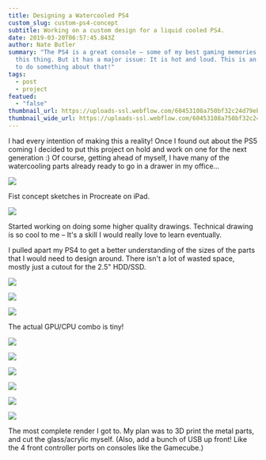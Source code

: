 ```yaml
---
title: Designing a Watercooled PS4
custom_slug: custom-ps4-concept
subtitle: Working on a custom design for a liquid cooled PS4.
date: 2019-03-20T06:57:45.843Z
author: Nate Butler
summary: "The PS4 is a great console – some of my best gaming memories come from
  this thing. But it has a major issue: It is hot and loud. This is an attempt
  to do something about that!"
tags:
  - post
  - project
featued:
  - "false"
thumbnail_url: https://uploads-ssl.webflow.com/60453108a750bf32c24d79eb/604595933ae2c8a437fd5a7b_D2C46A7UkAAkizd.jpeg
thumbnail_wide_url: https://uploads-ssl.webflow.com/60453108a750bf32c24d79eb/604595933ae2c8a437fd5a7b_D2C46A7UkAAkizd.jpeg
---
```


I had every intention of making this a reality! Once I found out about the PS5 coming I decided to put this project on hold and work on one for the next generation :) Of course, getting ahead of myself, I have many of the watercooling parts already ready to go in a drawer in my office...

![](https://uploads-ssl.webflow.com/60453108a750bf32c24d79eb/604bccb165053b140d981d98_IMG_0203.png)

Fist concept sketches in Procreate on iPad.

![](https://uploads-ssl.webflow.com/60453108a750bf32c24d79eb/604bcccca78c76365a54648a_IMG_0204.png)

Started working on doing some higher quality drawings. Technical drawing is so cool to me – It's a skill I would really love to learn eventually.

I pulled apart my PS4 to get a better understanding of the sizes of the parts that I would need to design around. There isn't a lot of wasted space, mostly just a cutout for the 2.5" HDD/SSD.

![](https://uploads-ssl.webflow.com/60453108a750bf32c24d79eb/604bccf79e56a08debafb165_IMG_1140.jpeg)

![](https://uploads-ssl.webflow.com/60453108a750bf32c24d79eb/604bcd0784cbd6084eac0101_IMG_1143.jpeg)

![](https://uploads-ssl.webflow.com/60453108a750bf32c24d79eb/604bcd15d2261f40108f8640_IMG_1146.jpeg)

The actual GPU/CPU combo is tiny!

![](https://uploads-ssl.webflow.com/60453108a750bf32c24d79eb/604bd074aeff3eed177ee3f4_Screen%20Shot%202021-03-12%20at%2012.34.29%20PM.png)

![](https://uploads-ssl.webflow.com/60453108a750bf32c24d79eb/604bd08cc4c38455ed7606cd_Custom%20PS4%20Scrap.png)

![](https://uploads-ssl.webflow.com/60453108a750bf32c24d79eb/604bd09acc008303441c40ec_Screen%20Shot%202019-12-22%20at%206.55.05%20PM.png)

![](https://uploads-ssl.webflow.com/60453108a750bf32c24d79eb/604bd0afd1987f377f0810c1_Screen%20Shot%202019-12-22%20at%206.55.31%20PM.png)

![](https://uploads-ssl.webflow.com/60453108a750bf32c24d79eb/604bd0bb7a2c85e0187ad29d_Screen%20Shot%202019-12-22%20at%206.55.55%20PM.png)

![](https://uploads-ssl.webflow.com/60453108a750bf32c24d79eb/604595933ae2c8a437fd5a7b_D2C46A7UkAAkizd.jpeg)

The most complete render I got to. My plan was to 3D print the metal parts, and cut the glass/acrylic myself. (Also, add a bunch of USB up front! Like the 4 front controller ports on consoles like the Gamecube.)
